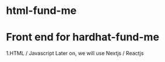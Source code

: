 # html-fund-me

# Front end for hardhat-fund-me

1.HTML / Javascript
Later on, we will use Nextjs / Reactjs
